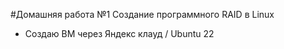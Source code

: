 #Домашняя работа №1 
Создание программного RAID в Linux

+ Создаю ВМ через Яндекс клауд / Ubuntu 22
